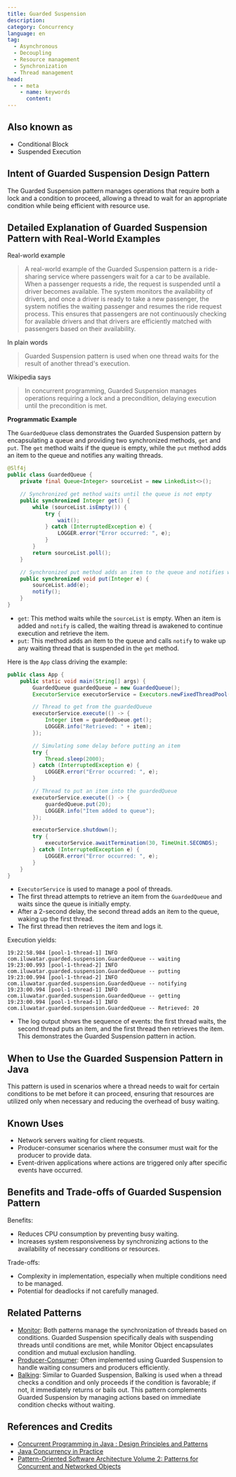 ```yaml
---
title: Guarded Suspension
description:
category: Concurrency
language: en
tag:
  - Asynchronous
  - Decoupling
  - Resource management
  - Synchronization
  - Thread management
head:
  - - meta
    - name: keywords
      content:
---
```


## Also known as

* Conditional Block
* Suspended Execution

## Intent of Guarded Suspension Design Pattern

The Guarded Suspension pattern manages operations that require both a lock and a condition to proceed, allowing a thread to wait for an appropriate condition while being efficient with resource use.

## Detailed Explanation of Guarded Suspension Pattern with Real-World Examples

Real-world example

> A real-world example of the Guarded Suspension pattern is a ride-sharing service where passengers wait for a car to be available. When a passenger requests a ride, the request is suspended until a driver becomes available. The system monitors the availability of drivers, and once a driver is ready to take a new passenger, the system notifies the waiting passenger and resumes the ride request process. This ensures that passengers are not continuously checking for available drivers and that drivers are efficiently matched with passengers based on their availability.

In plain words

> Guarded Suspension pattern is used when one thread waits for the result of another thread's execution.

Wikipedia says

> In concurrent programming, Guarded Suspension manages operations requiring a lock and a precondition, delaying execution until the precondition is met.

**Programmatic Example**

The `GuardedQueue` class demonstrates the Guarded Suspension pattern by encapsulating a queue and providing two synchronized methods, `get` and `put`. The `get` method waits if the queue is empty, while the `put` method adds an item to the queue and notifies any waiting threads.

```java
@Slf4j
public class GuardedQueue {
    private final Queue<Integer> sourceList = new LinkedList<>();

    // Synchronized get method waits until the queue is not empty
    public synchronized Integer get() {
        while (sourceList.isEmpty()) {
            try {
                wait();
            } catch (InterruptedException e) {
                LOGGER.error("Error occurred: ", e);
            }
        }
        return sourceList.poll();
    }

    // Synchronized put method adds an item to the queue and notifies waiting threads
    public synchronized void put(Integer e) {
        sourceList.add(e);
        notify();
    }
}
```

* `get`: This method waits while the `sourceList` is empty. When an item is added and `notify` is called, the waiting thread is awakened to continue execution and retrieve the item.
* `put`: This method adds an item to the queue and calls `notify` to wake up any waiting thread that is suspended in the `get` method.

Here is the `App` class driving the example:

```java
public class App {
    public static void main(String[] args) {
        GuardedQueue guardedQueue = new GuardedQueue();
        ExecutorService executorService = Executors.newFixedThreadPool(3);

        // Thread to get from the guardedQueue
        executorService.execute(() -> {
            Integer item = guardedQueue.get();
            LOGGER.info("Retrieved: " + item);
        });

        // Simulating some delay before putting an item
        try {
            Thread.sleep(2000);
        } catch (InterruptedException e) {
            LOGGER.error("Error occurred: ", e);
        }

        // Thread to put an item into the guardedQueue
        executorService.execute(() -> {
            guardedQueue.put(20);
            LOGGER.info("Item added to queue");
        });

        executorService.shutdown();
        try {
            executorService.awaitTermination(30, TimeUnit.SECONDS);
        } catch (InterruptedException e) {
            LOGGER.error("Error occurred: ", e);
        }
    }
}
```

* `ExecutorService` is used to manage a pool of threads.
* The first thread attempts to retrieve an item from the `GuardedQueue` and waits since the queue is initially empty.
* After a 2-second delay, the second thread adds an item to the queue, waking up the first thread.
* The first thread then retrieves the item and logs it.

Execution yields:

```
19:22:58.984 [pool-1-thread-1] INFO com.iluwatar.guarded.suspension.GuardedQueue -- waiting
19:23:00.993 [pool-1-thread-2] INFO com.iluwatar.guarded.suspension.GuardedQueue -- putting
19:23:00.994 [pool-1-thread-2] INFO com.iluwatar.guarded.suspension.GuardedQueue -- notifying
19:23:00.994 [pool-1-thread-1] INFO com.iluwatar.guarded.suspension.GuardedQueue -- getting
19:23:00.994 [pool-1-thread-1] INFO com.iluwatar.guarded.suspension.GuardedQueue -- Retrieved: 20
```

* The log output shows the sequence of events: the first thread waits, the second thread puts an item, and the first thread then retrieves the item. This demonstrates the Guarded Suspension pattern in action.

## When to Use the Guarded Suspension Pattern in Java

This pattern is used in scenarios where a thread needs to wait for certain conditions to be met before it can proceed, ensuring that resources are utilized only when necessary and reducing the overhead of busy waiting.

## Known Uses

* Network servers waiting for client requests.
* Producer-consumer scenarios where the consumer must wait for the producer to provide data.
* Event-driven applications where actions are triggered only after specific events have occurred.

## Benefits and Trade-offs of Guarded Suspension Pattern

Benefits:

* Reduces CPU consumption by preventing busy waiting.
* Increases system responsiveness by synchronizing actions to the availability of necessary conditions or resources.

Trade-offs:

* Complexity in implementation, especially when multiple conditions need to be managed.
* Potential for deadlocks if not carefully managed.

## Related Patterns

* [Monitor](https://java-design-patterns.com/patterns/monitor/): Both patterns manage the synchronization of threads based on conditions. Guarded Suspension specifically deals with suspending threads until conditions are met, while Monitor Object encapsulates condition and mutual exclusion handling.
* [Producer-Consumer](https://java-design-patterns.com/patterns/producer-consumer/): Often implemented using Guarded Suspension to handle waiting consumers and producers efficiently.
* [Balking](https://java-design-patterns.com/patterns/balking/): Similar to Guarded Suspension, Balking is used when a thread checks a condition and only proceeds if the condition is favorable; if not, it immediately returns or bails out. This pattern complements Guarded Suspension by managing actions based on immediate condition checks without waiting.

## References and Credits

* [Concurrent Programming in Java : Design Principles and Patterns](https://amzn.to/4dIBqxL)
* [Java Concurrency in Practice](https://amzn.to/3JxnXek)
* [Pattern-Oriented Software Architecture Volume 2: Patterns for Concurrent and Networked Objects](https://amzn.to/49Ke1c9)
